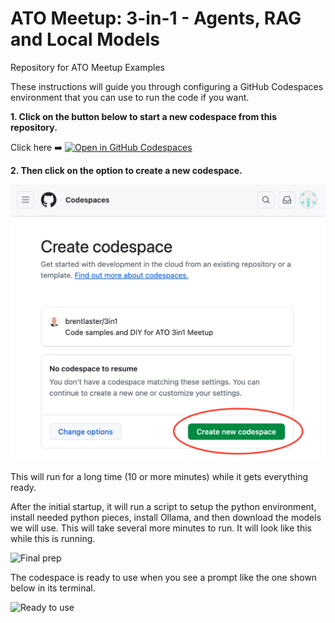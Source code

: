 # ATO Meetup: 3-in-1 - Agents, RAG and Local Models

Repository for ATO Meetup Examples

These instructions will guide you through configuring a GitHub Codespaces environment that you can use to run the code if you want. 

**1. Click on the button below to start a new codespace from this repository.**

Click here ➡️  [![Open in GitHub Codespaces](https://github.com/codespaces/badge.svg)](https://codespaces.new/brentlaster/3in1?quickstart=1)

**2. Then click on the option to create a new codespace.**

![Creating new codespace from button](./images/3in1a.png?raw=true "Creating new codespace from button")

This will run for a long time (10 or more minutes) while it gets everything ready.

After the initial startup, it will run a script to setup the python environment, install needed python pieces, install Ollama, and then download the models we will use. This will take several more minutes to run. It will look like this while this is running.

![Final prep](./images/aa39.png?raw=true "Final prep")

The codespace is ready to use when you see a prompt like the one shown below in its terminal.

![Ready to use](./images/aa2.png?raw=true "Ready to use")

